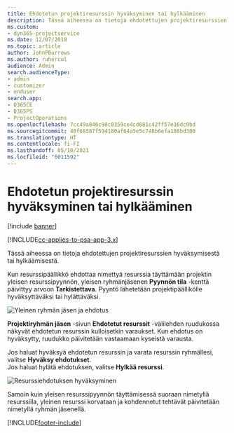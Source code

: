 ```yaml
---
title: Ehdotetun projektiresurssin hyväksyminen tai hylkääminen
description: Tässä aiheessa on tietoja ehdotettujen projektiresurssien hyväksymisestä tai hylkäämisestä.
ms.custom:
- dyn365-projectservice
ms.date: 12/07/2018
ms.topic: article
author: JohnPBurrows
ms.author: ruhercul
audience: Admin
search.audienceType:
- admin
- customizer
- enduser
search.app:
- D365CE
- D365PS
- ProjectOperations
ms.openlocfilehash: 7cc49a846c98c0359ce4cd681c42ff57e16dc9bd
ms.sourcegitcommit: 40f68387f594180af64a5e5c748b6efa188bd300
ms.translationtype: HT
ms.contentlocale: fi-FI
ms.lasthandoff: 05/10/2021
ms.locfileid: "6011592"
---
```

# <a name="accept-or-reject-a-proposed-project-resource"></a>Ehdotetun projektiresurssin hyväksyminen tai hylkääminen

[!include [banner](../includes/psa-now-project-operations.md)]

[!INCLUDE[cc-applies-to-psa-app-3.x](../includes/cc-applies-to-psa-app-3x.md)]

Tässä aiheessa on tietoja ehdotettujen projektiresurssien hyväksymisestä tai hylkäämisestä.

Kun resurssipäällikkö ehdottaa nimettyä resurssia täyttämään projektin yleisen resurssipyynnön, yleisen ryhmänjäsenen **Pyynnön tila** -kenttä päivittyy arvoon **Tarkistettava**. Pyyntö lähetetään projektipäällikölle hyväksyttäväksi tai hylättäväksi.

![Yleinen ryhmän jäsen ja ehdotus](media/RM-how-to-19.png)

**Projektiryhmän jäsen** -sivun **Ehdotetut resurssit** -välilehden ruudukossa näkyvät ehdotetun resurssin kulloisetkin varaukset. Kun ehdotus on hyväksytty, ruudukko päivitetään vastaamaan kyseistä varausta. 

Jos haluat hyväksyä ehdotetun resurssin ja varata resurssin ryhmällesi, valitse **Hyväksy ehdotukset**.  
Jos haluat hylätä ehdotuksen, valitse **Hylkää resurssi**.

![Resurssiehdotuksen hyväksyminen](media/RM-how-to-20.png) 

Samoin kuin yleisen resurssipyynnön täyttämisessä suoraan nimetyllä resurssilla, yleinen resurssi korvataan ja kohdennetut tehtävät päivitetään nimetyllä ryhmän jäsenellä.


[!INCLUDE[footer-include](../includes/footer-banner.md)]